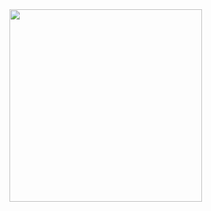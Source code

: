 <div id="header align="center">
  <img src="https://media.giphy.com/media/MeJgB3yMMwIaHmKD4z/giphy.gif" width="340"
    
</div>
